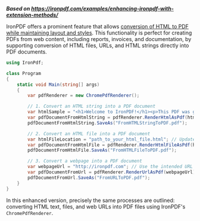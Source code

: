 ***Based on <https://ironpdf.com/examples/enhancing-ironpdf-with-extension-methods/>***

IronPDF offers a prominent feature that allows [conversion of HTML to PDF while maintaining layout and styles](https://ironpdf.com/tutorials/html-to-pdf/). This functionality is perfect for creating PDFs from web content, including reports, invoices, and documentation, by supporting conversion of HTML files, URLs, and HTML strings directly into PDF documents.

```cs
using IronPdf;

class Program
{
    static void Main(string[] args)
    {
        var pdfRenderer = new ChromePdfRenderer();

        // 1. Convert an HTML string into a PDF document
        var htmlSample = "<h1>Welcome to IronPDF!</h1><p>This PDF was generated from an HTML string.</p>";
        var pdfDocumentFromHtmlString = pdfRenderer.RenderHtmlAsPdf(htmlSample);
        pdfDocumentFromHtmlString.SaveAs("FromHTMLStringToPDF.pdf");

        // 2. Convert an HTML file into a PDF document
        var htmlFileLocation = "path_to_your_html_file.html"; // Update this with your actual HTML file path
        var pdfDocumentFromHtmlFile = pdfRenderer.RenderHtmlFileAsPdf(htmlFileLocation);
        pdfDocumentFromHtmlFile.SaveAs("FromHTMLFileToPDF.pdf");

        // 3. Convert a webpage into a PDF document
        var webpageUrl = "http://ironpdf.com"; // Use the intended URL here
        var pdfDocumentFromUrl = pdfRenderer.RenderUrlAsPdf(webpageUrl);
        pdfDocumentFromUrl.SaveAs("FromURLToPDF.pdf");
    }
}
```

In this enhanced version, precisely the same processes are outlined: converting HTML text, files, and web URLs into PDF files using IronPDF's `ChromePdfRenderer`.
